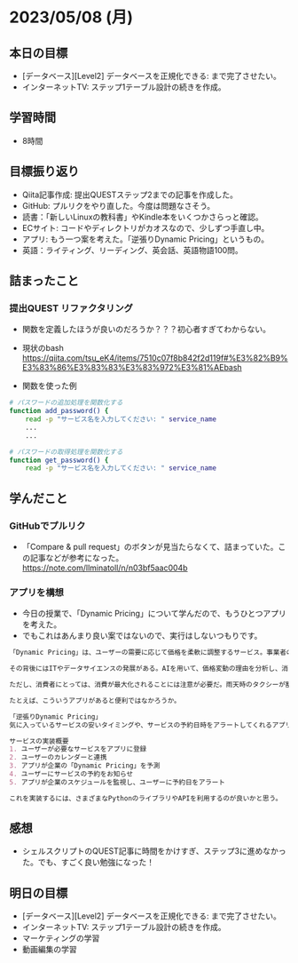 # 2023/05/08 (月)

## 本日の目標

- [データベース][Level2] データベースを正規化できる: まで完了させたい。
- インターネットTV: ステップ1テーブル設計の続きを作成。

## 学習時間

- 8時間

## 目標振り返り

- Qiita記事作成: 提出QUESTステップ2までの記事を作成した。
- GitHub: プルリクをやり直した。今度は問題なさそう。
- 読書：「新しいLinuxの教科書」やKindle本をいくつかさらっと確認。
- ECサイト: コードやディレクトリがカオスなので、少しずつ手直し中。
- アプリ: もう一つ案を考えた。「逆張りDynamic Pricing」というもの。
- 英語：ライティング、リーディング、英会話、英語物語100問。

## 詰まったこと

### 提出QUEST リファクタリング
- 関数を定義したほうが良いのだろうか？？？初心者すぎてわからない。

- 現状のbash
https://qiita.com/tsu_eK4/items/7510c07f8b842f2d119f#%E3%82%B9%E3%83%86%E3%83%83%E3%83%972%E3%81%AEbash

- 関数を使った例
```bash
# パスワードの追加処理を関数化する
function add_password() {
    read -p "サービス名を入力してください: " service_name
    ...
    ...

# パスワードの取得処理を関数化する
function get_password() {
    read -p "サービス名を入力してください: " service_name

```

## 学んだこと

### GitHubでプルリク
- 「Compare & pull request」のボタンが見当たらなくて、詰まっていた。この記事などが参考になった。
https://note.com/llminatoll/n/n03bf5aac004b

### アプリを構想
- 今日の授業で、「Dynamic Pricing」について学んだので、もうひとつアプリを考えた。
- でもこれはあんまり良い案ではないので、実行はしないつもりです。
```md
「Dynamic Pricing」は、ユーザーの需要に応じて価格を柔軟に調整するサービス。事業者の収益を最大化できるため、東京ディズニーランドやJRなど多くの企業が採用している。

その背後にはITやデータサイエンスの発展がある。AIを用いて、価格変動の理由を分析し、消費者に最適な価格を提供することができる。

ただし、消費者にとっては、消費が最大化されることには注意が必要だ。雨天時のタクシーが割高になったり、大型連休の渡航費やホテルが値上がりしたり…。

たとえば、こういうアプリがあると便利ではなかろうか。

「逆張りDynamic Pricing」
気に入っているサービスの安いタイミングや、サービスの予約日時をアラートしてくれるアプリ。買い逃しを防ぐ。

サービスの実装概要
1. ユーザーが必要なサービスをアプリに登録
2. ユーザーのカレンダーと連携
3. アプリが企業の「Dynamic Pricing」を予測
4. ユーザーにサービスの予約をお知らせ
5. アプリが企業のスケジュールを監視し、ユーザーに予約日をアラート

これを実装するには、さまざまなPythonのライブラリやAPIを利用するのが良いかと思う。
```

## 感想

- シェルスクリプトのQUEST記事に時間をかけすぎ、ステップ3に進めなかった。でも、すごく良い勉強になった！

## 明日の目標

- [データベース][Level2] データベースを正規化できる: まで完了させたい。
- インターネットTV: ステップ1テーブル設計の続きを作成。
- マーケティングの学習
- 動画編集の学習
